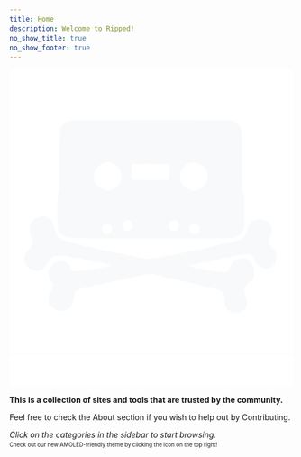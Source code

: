 ```yaml
---
title: Home
description: Welcome to Ripped!
no_show_title: true
no_show_footer: true
---
```

![](/img/rippedtransparent.svg)
![](/img/ripped_banner.png)

**This is a collection of sites and tools that are trusted by the community.**

Feel free to check the About section if you wish to help out by Contributing.

*Click on the categories in the sidebar to start browsing.*  
<sub><sup>Check out our new AMOLED-friendly theme by clicking the icon on the top right!</sup></sub>
